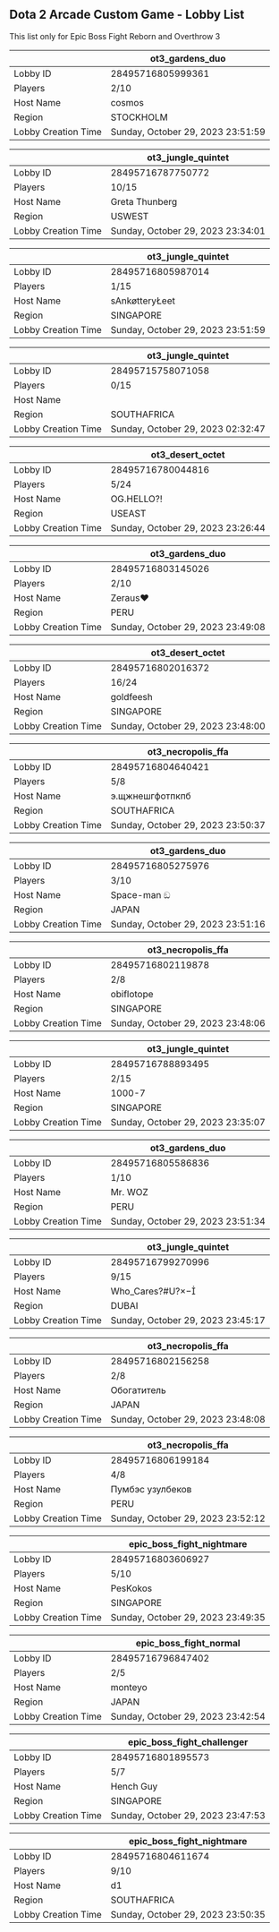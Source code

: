 ## Dota 2 Arcade Custom Game - Lobby List

This list only for Epic Boss Fight Reborn and Overthrow 3

|  | ot3_gardens_duo |
| ------ | ------ |
| Lobby ID | 28495716805999361 |
| Players | 2/10 |
| Host Name | cosmos |
| Region | STOCKHOLM |
| Lobby Creation Time | Sunday, October 29, 2023 23:51:59 |


|  | ot3_jungle_quintet |
| ------ | ------ |
| Lobby ID | 28495716787750772 |
| Players | 10/15 |
| Host Name | Greta Thunberg |
| Region | USWEST |
| Lobby Creation Time | Sunday, October 29, 2023 23:34:01 |


|  | ot3_jungle_quintet |
| ------ | ------ |
| Lobby ID | 28495716805987014 |
| Players | 1/15 |
| Host Name | sAnkøtteryŁeet |
| Region | SINGAPORE |
| Lobby Creation Time | Sunday, October 29, 2023 23:51:59 |


|  | ot3_jungle_quintet |
| ------ | ------ |
| Lobby ID | 28495715758071058 |
| Players | 0/15 |
| Host Name |  |
| Region | SOUTHAFRICA |
| Lobby Creation Time | Sunday, October 29, 2023 02:32:47 |


|  | ot3_desert_octet |
| ------ | ------ |
| Lobby ID | 28495716780044816 |
| Players | 5/24 |
| Host Name | OG.HELLO?! |
| Region | USEAST |
| Lobby Creation Time | Sunday, October 29, 2023 23:26:44 |


|  | ot3_gardens_duo |
| ------ | ------ |
| Lobby ID | 28495716803145026 |
| Players | 2/10 |
| Host Name | Zeraus♥ |
| Region | PERU |
| Lobby Creation Time | Sunday, October 29, 2023 23:49:08 |


|  | ot3_desert_octet |
| ------ | ------ |
| Lobby ID | 28495716802016372 |
| Players | 16/24 |
| Host Name | goldfeesh |
| Region | SINGAPORE |
| Lobby Creation Time | Sunday, October 29, 2023 23:48:00 |


|  | ot3_necropolis_ffa |
| ------ | ------ |
| Lobby ID | 28495716804640421 |
| Players | 5/8 |
| Host Name | э.щжнешгфотпкпб |
| Region | SOUTHAFRICA |
| Lobby Creation Time | Sunday, October 29, 2023 23:50:37 |


|  | ot3_gardens_duo |
| ------ | ------ |
| Lobby ID | 28495716805275976 |
| Players | 3/10 |
| Host Name | Space-man ඞ |
| Region | JAPAN |
| Lobby Creation Time | Sunday, October 29, 2023 23:51:16 |


|  | ot3_necropolis_ffa |
| ------ | ------ |
| Lobby ID | 28495716802119878 |
| Players | 2/8 |
| Host Name | obiflotope |
| Region | SINGAPORE |
| Lobby Creation Time | Sunday, October 29, 2023 23:48:06 |


|  | ot3_jungle_quintet |
| ------ | ------ |
| Lobby ID | 28495716788893495 |
| Players | 2/15 |
| Host Name | 1000-7 |
| Region | SINGAPORE |
| Lobby Creation Time | Sunday, October 29, 2023 23:35:07 |


|  | ot3_gardens_duo |
| ------ | ------ |
| Lobby ID | 28495716805586836 |
| Players | 1/10 |
| Host Name | Mr. WOZ |
| Region | PERU |
| Lobby Creation Time | Sunday, October 29, 2023 23:51:34 |


|  | ot3_jungle_quintet |
| ------ | ------ |
| Lobby ID | 28495716799270996 |
| Players | 9/15 |
| Host Name | Who_Cares?#U? |
| Region | DUBAI |
| Lobby Creation Time | Sunday, October 29, 2023 23:45:17 |


|  | ot3_necropolis_ffa |
| ------ | ------ |
| Lobby ID | 28495716802156258 |
| Players | 2/8 |
| Host Name | Обогатитель |
| Region | JAPAN |
| Lobby Creation Time | Sunday, October 29, 2023 23:48:08 |


|  | ot3_necropolis_ffa |
| ------ | ------ |
| Lobby ID | 28495716806199184 |
| Players | 4/8 |
| Host Name | Пумбэс узулбеков |
| Region | PERU |
| Lobby Creation Time | Sunday, October 29, 2023 23:52:12 |


|  | epic_boss_fight_nightmare |
| ------ | ------ |
| Lobby ID | 28495716803606927 |
| Players | 5/10 |
| Host Name | PesKokos |
| Region | SINGAPORE |
| Lobby Creation Time | Sunday, October 29, 2023 23:49:35 |


|  | epic_boss_fight_normal |
| ------ | ------ |
| Lobby ID | 28495716796847402 |
| Players | 2/5 |
| Host Name | monteyo |
| Region | JAPAN |
| Lobby Creation Time | Sunday, October 29, 2023 23:42:54 |


|  | epic_boss_fight_challenger |
| ------ | ------ |
| Lobby ID | 28495716801895573 |
| Players | 5/7 |
| Host Name | Hench Guy |
| Region | SINGAPORE |
| Lobby Creation Time | Sunday, October 29, 2023 23:47:53 |


|  | epic_boss_fight_nightmare |
| ------ | ------ |
| Lobby ID | 28495716804611674 |
| Players | 9/10 |
| Host Name | d1 |
| Region | SOUTHAFRICA |
| Lobby Creation Time | Sunday, October 29, 2023 23:50:35 |


